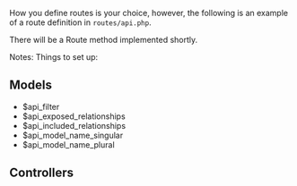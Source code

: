 How you define routes is your choice, however, the following is an example of a route definition in `routes/api.php`.

There will be a Route method implemented shortly.


Notes: Things to set up:


## Models

* $api_filter
* $api_exposed_relationships
* $api_included_relationships
* $api_model_name_singular
* $api_model_name_plural

## Controllers

